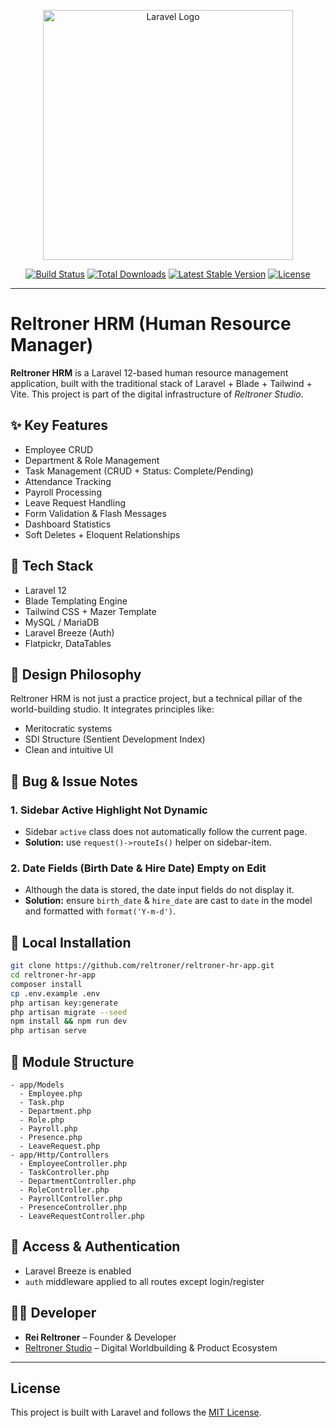 <p align="center"><a href="https://laravel.com" target="_blank"><img src="https://raw.githubusercontent.com/laravel/art/master/logo-lockup/5%20SVG/2%20CMYK/1%20Full%20Color/laravel-logolockup-cmyk-red.svg" width="400" alt="Laravel Logo"></a></p>

<p align="center">
<a href="https://github.com/laravel/framework/actions"><img src="https://github.com/laravel/framework/workflows/tests/badge.svg" alt="Build Status"></a>
<a href="https://packagist.org/packages/laravel/framework"><img src="https://img.shields.io/packagist/dt/laravel/framework" alt="Total Downloads"></a>
<a href="https://packagist.org/packages/laravel/framework"><img src="https://img.shields.io/packagist/v/laravel/framework" alt="Latest Stable Version"></a>
<a href="https://packagist.org/packages/laravel/framework"><img src="https://img.shields.io/packagist/l/laravel/framework" alt="License"></a>
</p>

---

# Reltroner HRM (Human Resource Manager)

**Reltroner HRM** is a Laravel 12-based human resource management application, built with the traditional stack of Laravel + Blade + Tailwind + Vite. This project is part of the digital infrastructure of *Reltroner Studio*.

## ✨ Key Features

* Employee CRUD
* Department & Role Management
* Task Management (CRUD + Status: Complete/Pending)
* Attendance Tracking
* Payroll Processing
* Leave Request Handling
* Form Validation & Flash Messages
* Dashboard Statistics
* Soft Deletes + Eloquent Relationships

## 📆 Tech Stack

* Laravel 12
* Blade Templating Engine
* Tailwind CSS + Mazer Template
* MySQL / MariaDB
* Laravel Breeze (Auth)
* Flatpickr, DataTables

## 🧠 Design Philosophy

Reltroner HRM is not just a practice project, but a technical pillar of the world-building studio. It integrates principles like:

* Meritocratic systems
* SDI Structure (Sentient Development Index)
* Clean and intuitive UI

## 🚿 Bug & Issue Notes

### 1. Sidebar Active Highlight Not Dynamic

* Sidebar `active` class does not automatically follow the current page.
* **Solution:** use `request()->routeIs()` helper on sidebar-item.

### 2. Date Fields (Birth Date & Hire Date) Empty on Edit

* Although the data is stored, the date input fields do not display it.
* **Solution:** ensure `birth_date` & `hire_date` are cast to `date` in the model and formatted with `format('Y-m-d')`.

## 🚀 Local Installation

```bash
git clone https://github.com/reltroner/reltroner-hr-app.git
cd reltroner-hr-app
composer install
cp .env.example .env
php artisan key:generate
php artisan migrate --seed
npm install && npm run dev
php artisan serve
```

## 📁 Module Structure

```
- app/Models
  - Employee.php
  - Task.php
  - Department.php
  - Role.php
  - Payroll.php
  - Presence.php
  - LeaveRequest.php
- app/Http/Controllers
  - EmployeeController.php
  - TaskController.php
  - DepartmentController.php
  - RoleController.php
  - PayrollController.php
  - PresenceController.php
  - LeaveRequestController.php
```

## 🔐 Access & Authentication

* Laravel Breeze is enabled
* `auth` middleware applied to all routes except login/register

## 👨‍💻 Developer

* **Rei Reltroner** – Founder & Developer
* [Reltroner Studio](https://reltroner.com) – Digital Worldbuilding & Product Ecosystem

---

## License

This project is built with Laravel and follows the [MIT License](https://opensource.org/licenses/MIT).
